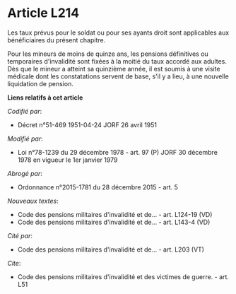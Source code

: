 # Article L214

Les taux prévus pour le soldat ou pour ses ayants droit sont applicables aux bénéficiaires du présent chapitre.

Pour les mineurs de moins de quinze ans, les pensions définitives ou temporaires d'invalidité sont fixées à la moitié du taux
accordé aux adultes. Dès que le mineur a atteint sa quinzième année, il est soumis à une visite médicale dont les
constatations servent de base, s'il y a lieu, à une nouvelle liquidation de pension.

**Liens relatifs à cet article**

_Codifié par_:

  - Décret n°51-469 1951-04-24 JORF 26 avril 1951

_Modifié par_:

  - Loi n°78-1239 du 29 décembre 1978 - art. 97 (P) JORF 30 décembre 1978 en vigueur le 1er janvier 1979

_Abrogé par_:

  - Ordonnance n°2015-1781 du 28 décembre 2015 - art. 5

_Nouveaux textes_:

  - Code des pensions militaires d'invalidité et de... - art. L124-19 (VD)
  - Code des pensions militaires d'invalidité et de... - art. L143-4 (VD)

_Cité par_:

  - Code des pensions militaires d'invalidité et de... - art. L203 (VT)

_Cite_:

  - Code des pensions militaires d'invalidité et des victimes de guerre. - art. L51
